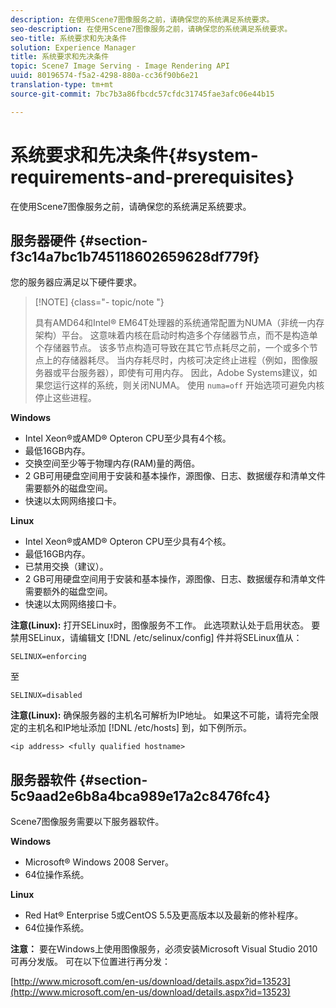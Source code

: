 ```yaml
---
description: 在使用Scene7图像服务之前，请确保您的系统满足系统要求。
seo-description: 在使用Scene7图像服务之前，请确保您的系统满足系统要求。
seo-title: 系统要求和先决条件
solution: Experience Manager
title: 系统要求和先决条件
topic: Scene7 Image Serving - Image Rendering API
uuid: 80196574-f5a2-4298-880a-cc36f90b6e21
translation-type: tm+mt
source-git-commit: 7bc7b3a86fbcdc57cfdc31745fae3afc06e44b15

---
```



# 系统要求和先决条件{#system-requirements-and-prerequisites}

在使用Scene7图像服务之前，请确保您的系统满足系统要求。

## 服务器硬件 {#section-f3c14a7bc1b745118602659628df779f}

您的服务器应满足以下硬件要求。

>[!NOTE] {class=&quot;- topic/note &quot;}
>
>具有AMD64和Intel® EM64T处理器的系统通常配置为NUMA（非统一内存架构）平台。 这意味着内核在启动时构造多个存储器节点，而不是构造单个存储器节点。 该多节点构造可导致在其它节点耗尽之前，一个或多个节点上的存储器耗尽。 当内存耗尽时，内核可决定终止进程（例如，图像服务器或平台服务器），即使有可用内存。 因此，Adobe Systems建议，如果您运行这样的系统，则关闭NUMA。 使用 `numa=off` 开始选项可避免内核停止这些进程。

**Windows**

* Intel Xeon®或AMD® Opteron CPU至少具有4个核。
* 最低16GB内存。
* 交换空间至少等于物理内存(RAM)量的两倍。
* 2 GB可用硬盘空间用于安装和基本操作，源图像、日志、数据缓存和清单文件需要额外的磁盘空间。
* 快速以太网网络接口卡。

**Linux**

* Intel Xeon®或AMD® Opteron CPU至少具有4个核。
* 最低16GB内存。
* 已禁用交换（建议）。
* 2 GB可用硬盘空间用于安装和基本操作，源图像、日志、数据缓存和清单文件需要额外的磁盘空间。
* 快速以太网网络接口卡。

**注意(Linux):** 打开SELinux时，图像服务不工作。 此选项默认处于启用状态。 要禁用SELinux，请编辑文 [!DNL /etc/selinux/config] 件并将SELinux值从：

`SELINUX=enforcing`

至

`SELINUX=disabled`

**注意(Linux):** 确保服务器的主机名可解析为IP地址。 如果这不可能，请将完全限定的主机名和IP地址添加 [!DNL /etc/hosts] 到，如下例所示。

`<ip address> <fully qualified hostname>`

## 服务器软件 {#section-5c9aad2e6b8a4bca989e17a2c8476fc4}

Scene7图像服务需要以下服务器软件。

**Windows**

* Microsoft® Windows 2008 Server。
* 64位操作系统。

**Linux**

* Red Hat® Enterprise 5或CentOS 5.5及更高版本以及最新的修补程序。
* 64位操作系统。

**注意：** 要在Windows上使用图像服务，必须安装Microsoft Visual Studio 2010可再分发版。 可在以下位置进行再分发：

[http://www.microsoft.com/en-us/download/details.aspx?id=13523](http://www.microsoft.com/en-us/download/details.aspx?id=13523)

